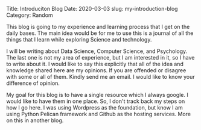 Title: Introduciton Blog
Date: 2020-03-03
slug: my-introduction-blog
Category: Random

This blog is going to my experience and learning process that I get on the daily bases. The main idea would be for me to use this is a journal of all the things that I learn while exploring Science and technology.

I will be writing about Data Science, Computer Science, and Psychology. The last one is not my area of experience, but I am interested in it, so I have to write about it. I would like to say this explicitly that all of the idea and knowledge shared here are my opinions. If you are offended or disagree with some or all of them. Kindly send me an email. I would like to know your difference of opinion. 

My goal for this blog is to have a single resource which I always google. I would like to have them in one place. So, I don't track back my steps on how I go here. I was using Wordpress as the foundation, but know I am using Python Pelican framework and Github as the hosting services. More on this in another blog.